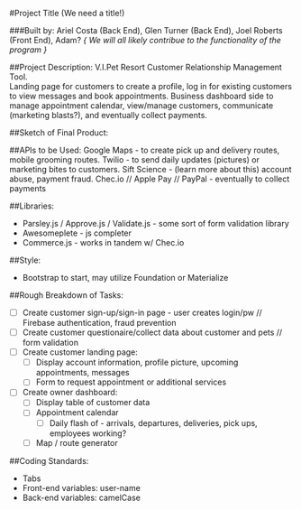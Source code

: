 #Project Title (We need a title!)

###Built by: Ariel Costa (Back End), Glen Turner (Back End), Joel Roberts (Front End), Adam?
*{ We will all likely contribue to the functionality of the program }*

##Project Description: V.I.Pet Resort Customer Relationship Management Tool.  
Landing page for customers to create a profile, log in for existing customers to view messages and book appointments.
Business dashboard side to manage appointment calendar, view/manage customers, communicate (marketing blasts?), and eventually collect payments.

##Sketch of Final Product: 

##APIs to be Used:
Google Maps - to create pick up and delivery routes, mobile grooming routes.
Twilio - to send daily updates (pictures) or marketing bites to customers.
Sift Science - (learn more about this) account abuse, payment fraud.
Chec.io // Apple Pay // PayPal - eventually to collect payments

##Libraries:
- Parsley.js / Approve.js / Validate.js - some sort of form validation library
- Awesomeplete - js completer
- Commerce.js - works in tandem w/ Chec.io

##Style:
- Bootstrap to start, may utilize Foundation or Materialize

##Rough Breakdown of Tasks:
- [ ] Create customer sign-up/sign-in page - user creates login/pw // Firebase authentication, fraud prevention
- [ ] Create customer questionaire/collect data about customer and pets // form validation
- [ ] Create customer landing page:
  - [ ] Display account information, profile picture, upcoming appointments, messages
  - [ ] Form to request appointment or additional services
- [ ] Create owner dashboard:
  - [ ] Display table of customer data
  - [ ] Appointment calendar
    - [ ] Daily flash of - arrivals, departures, deliveries, pick ups, employees working?
  - [ ] Map / route generator 

##Coding Standards:
- Tabs
- Front-end variables: user-name
- Back-end variables: camelCase

